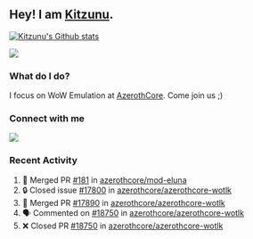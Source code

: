 ## Hey! I am [Kitzunu](https://Github.com/Kitzunu).

<!--<a href="https://github-readme-stats.kitzunu.vercel.app/api?username=Kitzunu&show_icons=true&theme=dark">
  <img align="center" src="https://github-readme-stats.kitzunu.vercel.app/api?username=Kitzunu&show_icons=true&theme=dark" />
</a>-->

[![Kitzunu's Github stats](https://github-readme-stats.vercel.app/api?username=kitzunu&theme=github_dark&show_icons=true)](https://github.com/Kitzunu)

<a href="https://github-readme-stats.kitzunu.vercel.app/api?username=Kitzunu&show_icons=true&theme=dark">
  <img align="center" src="https://github-readme-stats.vercel.app/api/top-langs/?username=Kitzunu&layout=compact&theme=dark" />
</a>

### What do I do?

I focus on WoW Emulation at [AzerothCore](https://Github.com/AzerothCore). Come join us ;)

### Connect with me
[![](https://img.shields.io/badge/AzerothCore%20Discord-Connect%20with%20me!-green)](https://discord.com/invite/gkt4y2x)

### Recent Activity

<!--START_SECTION:activity-->
1. 🎉 Merged PR [#181](https://github.com/azerothcore/mod-eluna/pull/181) in [azerothcore/mod-eluna](https://github.com/azerothcore/mod-eluna)
2. 🔒 Closed issue [#17800](https://github.com/azerothcore/azerothcore-wotlk/issues/17800) in [azerothcore/azerothcore-wotlk](https://github.com/azerothcore/azerothcore-wotlk)
3. 🎉 Merged PR [#17890](https://github.com/azerothcore/azerothcore-wotlk/pull/17890) in [azerothcore/azerothcore-wotlk](https://github.com/azerothcore/azerothcore-wotlk)
4. 🗣 Commented on [#18750](https://github.com/azerothcore/azerothcore-wotlk/pull/18750#issuecomment-2174312503) in [azerothcore/azerothcore-wotlk](https://github.com/azerothcore/azerothcore-wotlk)
5. ❌ Closed PR [#18750](https://github.com/azerothcore/azerothcore-wotlk/pull/18750) in [azerothcore/azerothcore-wotlk](https://github.com/azerothcore/azerothcore-wotlk)
<!--END_SECTION:activity-->
